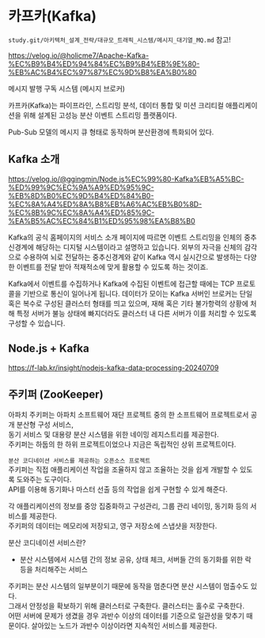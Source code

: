 # 카프카(Kafka)

`study.git/아키텍처_설계_전략/대규모_트래픽_시스템/메시지_대기열_MQ.md` 참고!

https://velog.io/@holicme7/Apache-Kafka-%EC%B9%B4%ED%94%84%EC%B9%B4%EB%9E%80-%EB%AC%B4%EC%97%87%EC%9D%B8%EA%B0%80

메시지 발행 구독 시스템 (메시지 브로커)

카프카(Kafka)는 파이프라인, 스트리밍 분석, 데이터 통합 및 미션 크리티컬 애플리케이션을 위해 설계된 고성능 분산 이벤트 스트리밍 플랫폼이다.

Pub-Sub 모델의 메시지 큐 형태로 동작하며 분산환경에 특화되어 있다.

## Kafka 소개

https://velog.io/@ggingmin/Node.js%EC%99%80-Kafka%EB%A5%BC-%ED%99%9C%EC%9A%A9%ED%95%9C-%EB%8D%B0%EC%9D%B4%ED%84%B0-%EC%8A%A4%ED%8A%B8%EB%A6%AC%EB%B0%8D-%EC%8B%9C%EC%8A%A4%ED%85%9C-%EA%B5%AC%EC%84%B1%ED%95%98%EA%B8%B0

Kafka의 공식 홈페이지의 서비스 소개 페이지에 따르면 이벤트 스트리밍을 인체의 중추신경계에 해당하는 디지털 시스템이라고 설명하고 있습니다. 외부의 자극을 신체의 감각으로 수용하여 뇌로 전달하는 중추신경계와 같이 Kafka 역시 실시간으로 발생하는 다양한 이벤트를 전달 받아 적재적소에 맞게 활용할 수 있도록 하는 것이죠.

Kafka에서 이벤트를 수집하거나 Kafka에 수집된 이벤트에 접근할 때에는 TCP 프로토콜을 기반으로 통신이 일어나게 됩니다. 데이터가 모이는 Kafka 서버인 브로커는 단일 혹은 복수로 구성된 클러스터 형태를 띄고 있으며, 재해 혹은 기타 불가항력의 상황에 처해 특정 서버가 불능 상태에 빠지더라도 클러스터 내 다른 서버가 이를 처리할 수 있도록 구성할 수 있습니다.

## Node.js + Kafka

https://f-lab.kr/insight/nodejs-kafka-data-processing-20240709

## 주키퍼 (ZooKeeper)

아파치 주키퍼는 아파치 소프트웨어 재단 프로젝트 중의 한 소프트웨어 프로젝트로서 공개 분산형 구성 서비스,  
동기 서비스 및 대용량 분산 시스템을 위한 네이밍 레지스트리를 제공한다.  
주키퍼는 하둡의 한 하위 프로젝트이었으나 지금은 독립적인 상위 프로젝트이다.

`분산 코디네이션 서비스를 제공하는 오픈소스 프로젝트`  
주키퍼는 직접 애플리케이션 작업을 조율하지 않고 조율하는 것을 쉽게 개발할 수 있도록 도와주는 도구이다.    
API를 이용해 동기화나 마스터 선출 등의 작업을 쉽게 구현할 수 있게 해준다.

각 애플리케이션의 정보를 중앙 집중화하고 구성관리, 그룹 관리 네이밍, 동기화 등의 서비스를 제공한다.  
주키퍼의 데이터는 메모리에 저장되고, 영구 저장소에 스냅샷을 저장한다.

분산 코디네이션 서비스란?

- 분산 시스템에서 시스템 간의 정보 공유, 상태 체크, 서버들 간의 동기화를 위한 락 등을 처리해주는 서비스

주키퍼는 분산 시스템의 일부분이기 때문에 동작을 멈춘다면 분산 시스템이 멈출수도 있다.  
그래서 안정성을 확보하기 위해 클러스터로 구축한다.
클러스터는 홀수로 구축한다.  
어떤 서버에 문제가 생겼을 경우 과반수 이상의 데이터를 기준으로 일관성을 맞추기 때문이다.
살아있는 노드가 과반수 이상이라면 지속적인 서비스를 제공한다.
